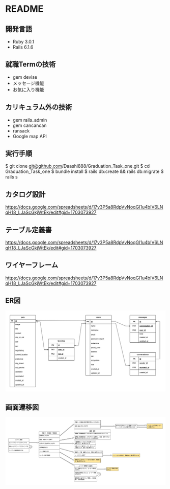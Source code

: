 # README

## 開発言語
* Ruby 3.0.1
* Rails 6.1.6

## 就職Termの技術
* gem devise
* メッセージ機能
* お気に入り機能

## カリキュラム外の技術
* gem rails_admin
* gem cancancan
* ransack
* Google map API

## 実行手順
$ git clone git@github.com/Daashi888/Graduation_Task_one.git
$ cd Graduation_Task_one
$ bundle install
$ rails db:create && rails db:migrate
$ rails s

## カタログ設計
https://docs.google.com/spreadsheets/d/17v3P5a8RdpVvNoqGI1u4bIV6LNqH18_LJaScGkjWtEk/edit#gid=1703073927

## テーブル定義書
https://docs.google.com/spreadsheets/d/17v3P5a8RdpVvNoqGI1u4bIV6LNqH18_LJaScGkjWtEk/edit#gid=1703073927

## ワイヤーフレーム
https://docs.google.com/spreadsheets/d/17v3P5a8RdpVvNoqGI1u4bIV6LNqH18_LJaScGkjWtEk/edit#gid=1703073927

## ER図
![Alt text](image.png)

## 画面遷移図
![Alt text](image-1.png)